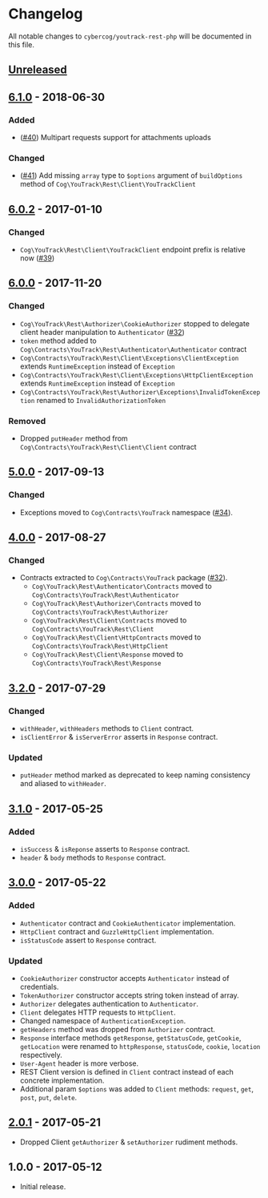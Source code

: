 # Changelog

All notable changes to `cybercog/youtrack-rest-php` will be documented in this file.

## [Unreleased]

## [6.1.0] - 2018-06-30

### Added

- ([#40]) Multipart requests support for attachments uploads

### Changed

- ([#41]) Add missing `array` type to `$options` argument of `buildOptions` method of `Cog\YouTrack\Rest\Client\YouTrackClient`

## [6.0.2] - 2017-01-10

### Changed

- `Cog\YouTrack\Rest\Client\YouTrackClient` endpoint prefix is relative now ([#39])

## [6.0.0] - 2017-11-20

### Changed

- `Cog\YouTrack\Rest\Authorizer\CookieAuthorizer` stopped to delegate client header manipulation to `Authenticator` ([#32])
- `token` method added to `Cog\Contracts\YouTrack\Rest\Authenticator\Authenticator` contract
- `Cog\Contracts\YouTrack\Rest\Client\Exceptions\ClientException` extends `RuntimeException` instead of `Exception`
- `Cog\Contracts\YouTrack\Rest\Client\Exceptions\HttpClientException` extends `RuntimeException` instead of `Exception`
- `Cog\Contracts\YouTrack\Rest\Authorizer\Exceptions\InvalidTokenException` renamed to `InvalidAuthorizationToken`

### Removed

- Dropped `putHeader` method from `Cog\Contracts\YouTrack\Rest\Client\Client` contract

## [5.0.0] - 2017-09-13

### Changed

- Exceptions moved to `Cog\Contracts\YouTrack` namespace ([#34]).

## [4.0.0] - 2017-08-27

### Changed

- Contracts extracted to `Cog\Contracts\YouTrack` package ([#32]).
  - `Cog\YouTrack\Rest\Authenticator\Contracts` moved to `Cog\Contracts\YouTrack\Rest\Authenticator`
  - `Cog\YouTrack\Rest\Authorizer\Contracts` moved to `Cog\Contracts\YouTrack\Rest\Authorizer`
  - `Cog\YouTrack\Rest\Client\Contracts` moved to `Cog\Contracts\YouTrack\Rest\Client`
  - `Cog\YouTrack\Rest\Client\HttpContracts` moved to `Cog\Contracts\YouTrack\Rest\HttpClient`
  - `Cog\YouTrack\Rest\Client\Response` moved to `Cog\Contracts\YouTrack\Rest\Response`

## [3.2.0] - 2017-07-29

### Changed

- `withHeader`, `withHeaders` methods to `Client` contract.
- `isClientError` & `isServerError` asserts in `Response` contract.

### Updated

- `putHeader` method marked as deprecated to keep naming consistency and aliased to `withHeader`.

## [3.1.0] - 2017-05-25

### Added

- `isSuccess` & `isReponse` asserts to `Response` contract.
- `header` & `body` methods to `Response` contract.

## [3.0.0] - 2017-05-22

### Added

- `Authenticator` contract and `CookieAuthenticator` implementation.
- `HttpClient` contract and `GuzzleHttpClient` implementation.
- `isStatusCode` assert to `Response` contract.

### Updated

- `CookieAuthorizer` constructor accepts `Authenticator` instead of credentials.
- `TokenAuthorizer` constructor accepts string token instead of array.
- `Authorizer` delegates authentication to `Authenticator`.
- `Client` delegates HTTP requests to `HttpClient`.
- Changed namespace of `AuthenticationException`.
- `getHeaders` method was dropped from `Authorizer` contract.
- `Response` interface methods `getResponse`, `getStatusCode`, `getCookie`, `getLocation` were renamed to `httpResponse`, `statusCode`, `cookie`, `location` respectively.
- `User-Agent` header is more verbose.
- REST Client version is defined in `Client` contract instead of each concrete implementation.
- Additional param `$options` was added to `Client` methods: `request`, `get`, `post`, `put`, `delete`.

## [2.0.1] - 2017-05-21

- Dropped Client `getAuthorizer` & `setAuthorizer` rudiment methods.

## 1.0.0 - 2017-05-12

- Initial release.

[Unreleased]: https://github.com/cybercog/youtrack-rest-php/compare/6.1.0...master
[6.1.0]: https://github.com/cybercog/youtrack-rest-php/compare/6.0.2...6.1.0
[6.0.2]: https://github.com/cybercog/youtrack-rest-php/compare/6.0.1...6.0.2
[6.0.0]: https://github.com/cybercog/youtrack-rest-php/compare/5.0.0...6.0.0
[5.0.0]: https://github.com/cybercog/youtrack-rest-php/compare/4.0.0...5.0.0
[4.0.0]: https://github.com/cybercog/youtrack-rest-php/compare/3.2.0...4.0.0
[3.2.0]: https://github.com/cybercog/youtrack-rest-php/compare/3.1.1...3.2.0
[3.1.0]: https://github.com/cybercog/youtrack-rest-php/compare/3.0.0...3.1.0
[3.0.0]: https://github.com/cybercog/youtrack-rest-php/compare/2.0.1...3.0.0
[2.0.1]: https://github.com/cybercog/youtrack-rest-php/compare/1.0.0...2.0.1

[#41]: https://github.com/cybercog/youtrack-rest-php/pull/41
[#40]: https://github.com/cybercog/youtrack-rest-php/pull/40
[#39]: https://github.com/cybercog/youtrack-rest-php/pull/39
[#34]: https://github.com/cybercog/youtrack-rest-php/pull/34
[#32]: https://github.com/cybercog/youtrack-rest-php/pull/32
